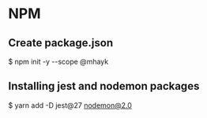 # NPM

## Create package.json
$ npm init -y --scope @mhayk

## Installing jest and nodemon packages
$ yarn add -D jest@27 nodemon@2.0